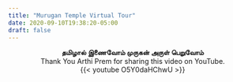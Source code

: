 ```yaml
---
title: "Murugan Temple Virtual Tour"
date: 2020-09-10T19:38:20-05:00
draft: false
---
```


<div>
	<div class="col-lg-12" align="center">
		<b>தமிழால் இணைவோம் முருகன் அருள் பெறுவோம்</b>
	</div>
</div>

<div>
	<div class="col-lg-12" align="center">
		Thank You Arthi Prem for sharing this video on YouTube. 
	</div>
</div>

<div>
	<div class="col-lg-12" align="center">
		{{< youtube O5Y0daHChwU >}}
	</div>
</div>



